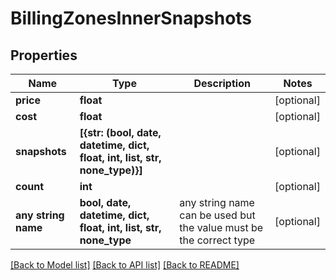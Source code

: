 # BillingZonesInnerSnapshots


## Properties
Name | Type | Description | Notes
------------ | ------------- | ------------- | -------------
**price** | **float** |  | [optional] 
**cost** | **float** |  | [optional] 
**snapshots** | **[{str: (bool, date, datetime, dict, float, int, list, str, none_type)}]** |  | [optional] 
**count** | **int** |  | [optional] 
**any string name** | **bool, date, datetime, dict, float, int, list, str, none_type** | any string name can be used but the value must be the correct type | [optional]

[[Back to Model list]](../README.md#documentation-for-models) [[Back to API list]](../README.md#documentation-for-api-endpoints) [[Back to README]](../README.md)


